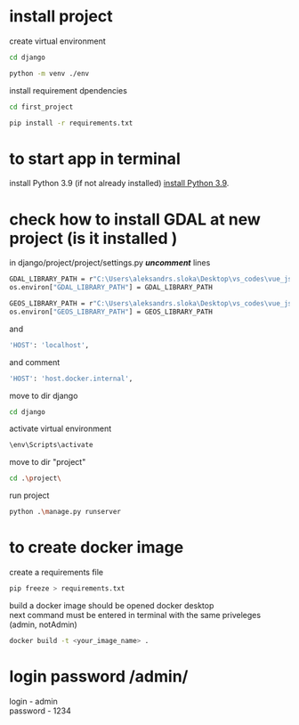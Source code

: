 # install project
 create virtual environment
```sh
cd django

python -m venv ./env
```
 install requirement dpendencies

```sh
cd first_project  

pip install -r requirements.txt
```

<!-- ------------------------------------ -->

# to start app in terminal

install Python 3.9 (if not already installed) [install Python 3.9](https://www.python.org/downloads/release/python-3910/).

# check how to install GDAL at new project (is it installed ) 

in django/project/project/settings.py __*uncomment*__ lines

```sh
GDAL_LIBRARY_PATH = r"C:\Users\aleksandrs.sloka\Desktop\vs_codes\vue_js\django\env\Lib\site-packages\osgeo\gdal303.dll"
os.environ["GDAL_LIBRARY_PATH"] = GDAL_LIBRARY_PATH

GEOS_LIBRARY_PATH = r"C:\Users\aleksandrs.sloka\Desktop\vs_codes\vue_js\django\env\Lib\site-packages\osgeo\geos_c.dll"
os.environ["GEOS_LIBRARY_PATH"] = GEOS_LIBRARY_PATH
```
and
```sh
'HOST': 'localhost',
```
and comment
```sh
'HOST': 'host.docker.internal',
```

move to dir django
```sh
cd django
```

 activate virtual environment
```sh
\env\Scripts\activate
```

 move to dir "project"
```sh
cd .\project\
```

 run project
```sh
python .\manage.py runserver
```
<!-- ------------------------------------ -->

# to create docker image

 create a requirements file
```sh
pip freeze > requirements.txt 
```
 build a docker image
should be opened docker desktop<br />
next command must be entered in terminal with the same priveleges (admin, notAdmin)
```sh
docker build -t <your_image_name> .
```

# login password /admin/
login - admin   
password - 1234